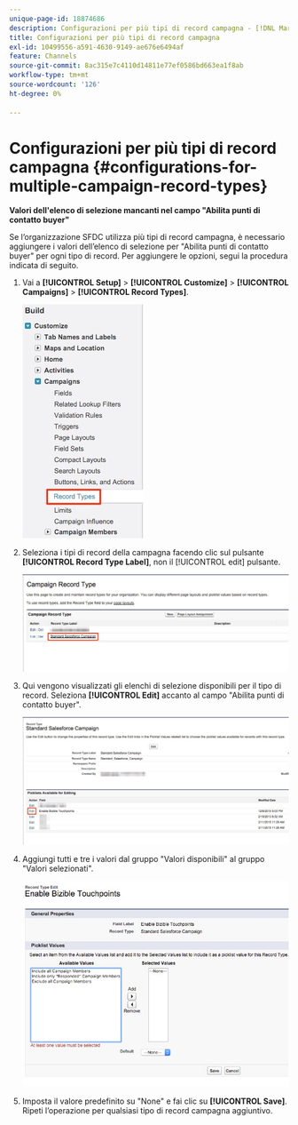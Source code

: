```yaml
---
unique-page-id: 18874686
description: Configurazioni per più tipi di record campagna - [!DNL Marketo Measure] - Documentazione del prodotto
title: Configurazioni per più tipi di record campagna
exl-id: 10499556-a591-4630-9149-ae676e6494af
feature: Channels
source-git-commit: 8ac315e7c4110d14811e77ef0586bd663ea1f8ab
workflow-type: tm+mt
source-wordcount: '126'
ht-degree: 0%

---
```


# Configurazioni per più tipi di record campagna {#configurations-for-multiple-campaign-record-types}

**Valori dell&#39;elenco di selezione mancanti nel campo &quot;Abilita punti di contatto buyer&quot;**

Se l’organizzazione SFDC utilizza più tipi di record campagna, è necessario aggiungere i valori dell’elenco di selezione per &quot;Abilita punti di contatto buyer&quot; per ogni tipo di record. Per aggiungere le opzioni, segui la procedura indicata di seguito.

1. Vai a **[!UICONTROL Setup]** > **[!UICONTROL Customize]** > **[!UICONTROL Campaigns]** > **[!UICONTROL Record Types]**.

   ![](assets/1.jpg)

1. Seleziona i tipi di record della campagna facendo clic sul pulsante **[!UICONTROL Record Type Label]**, non il [!UICONTROL edit] pulsante.

   ![](assets/2.jpg)

1. Qui vengono visualizzati gli elenchi di selezione disponibili per il tipo di record. Seleziona **[!UICONTROL Edit]** accanto al campo &quot;Abilita punti di contatto buyer&quot;.

   ![](assets/3.jpg)

1. Aggiungi tutti e tre i valori dal gruppo &quot;Valori disponibili&quot; al gruppo &quot;Valori selezionati&quot;.

   ![](assets/4.jpg)

1. Imposta il valore predefinito su &quot;None&quot; e fai clic su **[!UICONTROL Save]**. Ripeti l’operazione per qualsiasi tipo di record campagna aggiuntivo.
